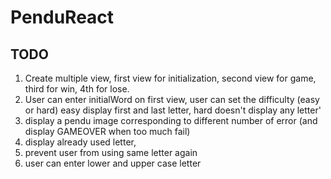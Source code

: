 # PenduReact

## TODO
1) Create multiple view, first view for initialization, second view for game, third for win, 4th for lose.
2) User can enter initialWord on first view, user can set the difficulty (easy or hard) easy display first and last letter, hard doesn't display any letter'
3) display a pendu image corresponding to different number of error (and display GAMEOVER when too much fail)
4) display already used letter, 
5) prevent user from using same letter again
6) user can enter lower and upper case letter